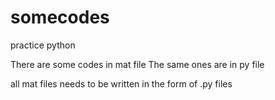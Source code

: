 # somecodes
practice  python 

There are some codes in mat file 
The same ones are in py file

all mat files needs to be written in the form of .py files
